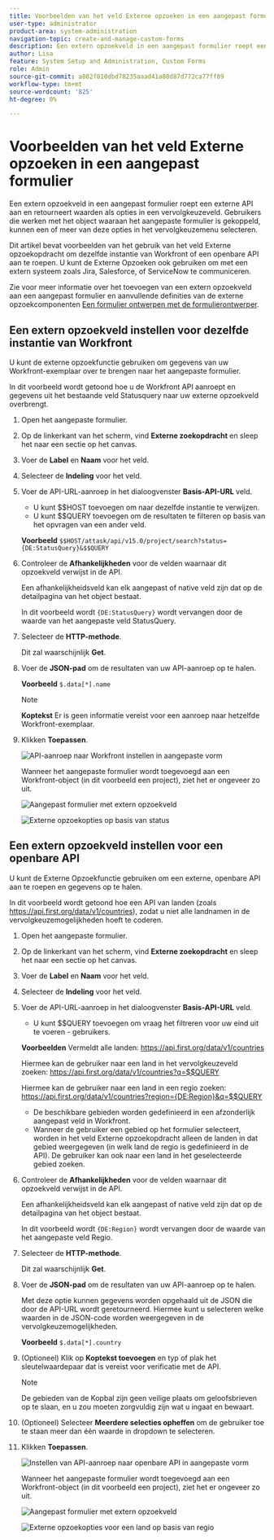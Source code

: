 ```yaml
---
title: Voorbeelden van het veld Externe opzoeken in een aangepast formulier
user-type: administrator
product-area: system-administration
navigation-topic: create-and-manage-custom-forms
description: Een extern opzoekveld in een aangepast formulier roept een externe API aan en retourneert waarden als opties in een vervolgkeuzeveld. Dit artikel bevat voorbeelden van het gebruik van het veld Externe opzoekopdracht om dezelfde instantie van Workfront of een openbare API aan te roepen.
author: Lisa
feature: System Setup and Administration, Custom Forms
role: Admin
source-git-commit: a082f010dbd78235aaad41a80d87d772ca77ff89
workflow-type: tm+mt
source-wordcount: '825'
ht-degree: 0%

---
```


# Voorbeelden van het veld Externe opzoeken in een aangepast formulier

Een extern opzoekveld in een aangepast formulier roept een externe API aan en retourneert waarden als opties in een vervolgkeuzeveld. Gebruikers die werken met het object waaraan het aangepaste formulier is gekoppeld, kunnen een of meer van deze opties in het vervolgkeuzemenu selecteren.

Dit artikel bevat voorbeelden van het gebruik van het veld Externe opzoekopdracht om dezelfde instantie van Workfront of een openbare API aan te roepen. U kunt de Externe Opzoeken ook gebruiken om met een extern systeem zoals Jira, Salesforce, of ServiceNow te communiceren.

Zie voor meer informatie over het toevoegen van een extern opzoekveld aan een aangepast formulier en aanvullende definities van de externe opzoekcomponenten [Een formulier ontwerpen met de formulierontwerper](/help/quicksilver/administration-and-setup/customize-workfront/create-manage-custom-forms/form-designer/design-a-form/design-a-form.md).

## Een extern opzoekveld instellen voor dezelfde instantie van Workfront

U kunt de externe opzoekfunctie gebruiken om gegevens van uw Workfront-exemplaar over te brengen naar het aangepaste formulier.

In dit voorbeeld wordt getoond hoe u de Workfront API aanroept en gegevens uit het bestaande veld Statusquery naar uw externe opzoekveld overbrengt.

1. Open het aangepaste formulier.
1. Op de linkerkant van het scherm, vind **Externe zoekopdracht** en sleep het naar een sectie op het canvas.
1. Voer de **Label** en **Naam** voor het veld.
1. Selecteer de **Indeling** voor het veld.
1. Voer de API-URL-aanroep in het dialoogvenster **Basis-API-URL** veld.

   * U kunt $$HOST toevoegen om naar dezelfde instantie te verwijzen.
   * U kunt $$QUERY toevoegen om de resultaten te filteren op basis van het opvragen van een ander veld.

   **Voorbeeld**
   `$$HOST/attask/api/v15.0/project/search?status={DE:StatusQuery}&$$QUERY`

1. Controleer de **Afhankelijkheden** voor de velden waarnaar dit opzoekveld verwijst in de API.

   Een afhankelijkheidsveld kan elk aangepast of native veld zijn dat op de detailpagina van het object bestaat.

   In dit voorbeeld wordt `{DE:StatusQuery}` wordt vervangen door de waarde van het aangepaste veld StatusQuery.

1. Selecteer de **HTTP-methode**.

   Dit zal waarschijnlijk **Get**.

1. Voer de **JSON-pad** om de resultaten van uw API-aanroep op te halen.

   **Voorbeeld**
   `$.data[*].name`

   >[!NOTE]
   >
   >**Koptekst** Er is geen informatie vereist voor een aanroep naar hetzelfde Workfront-exemplaar.

1. Klikken **Toepassen**.

   ![API-aanroep naar Workfront instellen in aangepaste vorm](assets/external-lookup-to-workfront.png)

   Wanneer het aangepaste formulier wordt toegevoegd aan een Workfront-object (in dit voorbeeld een project), ziet het er ongeveer zo uit.

   ![Aangepast formulier met extern opzoekveld](assets/external-lookup-project-status-example1.png)

   ![Externe opzoekopties op basis van status](assets/external-lookup-project-status-example2.png)

## Een extern opzoekveld instellen voor een openbare API

U kunt de Externe Opzoekfunctie gebruiken om een externe, openbare API aan te roepen en gegevens op te halen.

In dit voorbeeld wordt getoond hoe een API van landen (zoals <https://api.first.org/data/v1/countries>), zodat u niet alle landnamen in de vervolgkeuzemogelijkheden hoeft te coderen.

1. Open het aangepaste formulier.
1. Op de linkerkant van het scherm, vind **Externe zoekopdracht** en sleep het naar een sectie op het canvas.
1. Voer de **Label** en **Naam** voor het veld.
1. Selecteer de **Indeling** voor het veld.
1. Voer de API-URL-aanroep in het dialoogvenster **Basis-API-URL** veld.

   * U kunt $$QUERY toevoegen om vraag het filtreren voor uw eind uit te voeren - gebruikers.

   **Voorbeelden**
Vermeldt alle landen: <https://api.first.org/data/v1/countries>

   Hiermee kan de gebruiker naar een land in het vervolgkeuzeveld zoeken: <https://api.first.org/data/v1/countries?q=$$QUERY>

   Hiermee kan de gebruiker naar een land in een regio zoeken: <https://api.first.org/data/v1/countries?region={DE:Region}&q=$$QUERY>

   * De beschikbare gebieden worden gedefinieerd in een afzonderlijk aangepast veld in Workfront.
   * Wanneer de gebruiker een gebied op het formulier selecteert, worden in het veld Externe opzoekopdracht alleen de landen in dat gebied weergegeven (in welk land de regio is gedefinieerd in de API). De gebruiker kan ook naar een land in het geselecteerde gebied zoeken.

1. Controleer de **Afhankelijkheden** voor de velden waarnaar dit opzoekveld verwijst in de API.

   Een afhankelijkheidsveld kan elk aangepast of native veld zijn dat op de detailpagina van het object bestaat.

   In dit voorbeeld wordt `{DE:Region}` wordt vervangen door de waarde van het aangepaste veld Regio.

1. Selecteer de **HTTP-methode**.

   Dit zal waarschijnlijk **Get**.

1. Voer de **JSON-pad** om de resultaten van uw API-aanroep op te halen.

   Met deze optie kunnen gegevens worden opgehaald uit de JSON die door de API-URL wordt geretourneerd. Hiermee kunt u selecteren welke waarden in de JSON-code worden weergegeven in de vervolgkeuzemogelijkheden.

   **Voorbeeld**
   `$.data[*].country`

1. (Optioneel) Klik op **Koptekst toevoegen** en typ of plak het sleutelwaardepaar dat is vereist voor verificatie met de API.

   >[!NOTE]
   >
   >De gebieden van de Kopbal zijn geen veilige plaats om geloofsbrieven op te slaan, en u zou moeten zorgvuldig zijn wat u ingaat en bewaart.

1. (Optioneel) Selecteer **Meerdere selecties opheffen** om de gebruiker toe te staan meer dan één waarde in dropdown te selecteren.

1. Klikken **Toepassen**.

   ![Instellen van API-aanroep naar openbare API in aangepaste vorm](assets/external-lookup-to-api-for-countries.png)

   Wanneer het aangepaste formulier wordt toegevoegd aan een Workfront-object (in dit voorbeeld een project), ziet het er ongeveer zo uit.

   ![Aangepast formulier met extern opzoekveld](assets/external-lookup-countries-example1.png)

   ![Externe opzoekopties voor een land op basis van regio](assets/external-lookup-countries-example2.png)


